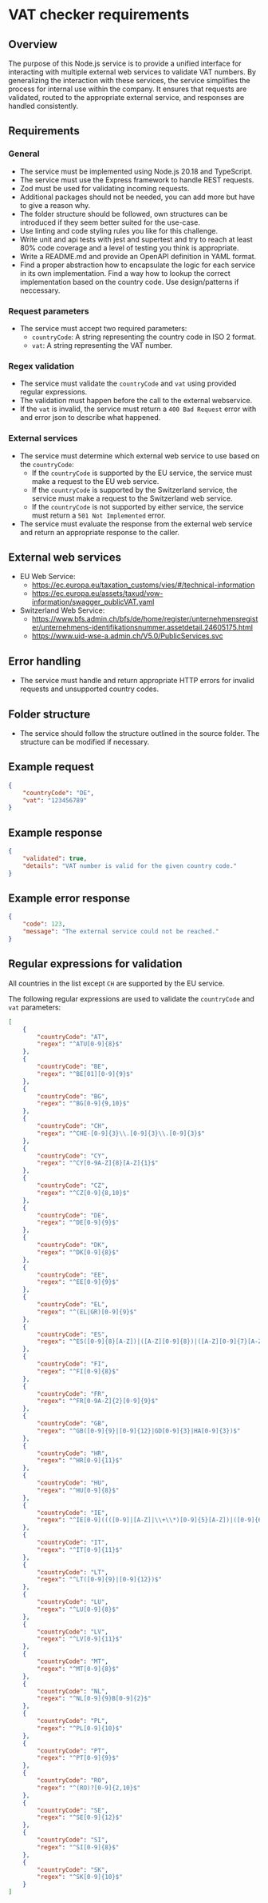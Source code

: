 # VAT checker requirements

## Overview

The purpose of this Node.js service is to provide a unified interface for interacting with multiple external web services to validate VAT numbers. By generalizing the interaction with these services, the service simplifies the process for internal use within the company. It ensures that requests are validated, routed to the appropriate external service, and responses are handled consistently.

## Requirements

### General

- The service must be implemented using Node.js 20.18 and TypeScript.
- The service must use the Express framework to handle REST requests.
- Zod must be used for validating incoming requests.
- Additional packages should not be needed, you can add more but have to give a reason why.
- The folder structure should be followed, own structures can be introduced if they seem better suited for the use-case.
- Use linting and code styling rules you like for this challenge.
- Write unit and api tests with jest and supertest and try to reach at least 80% code coverage and a level of testing you think is appropriate.
- Write a README.md and provide an OpenAPI definition in YAML format.
- Find a proper abstraction how to encapsulate the logic for each service in its own implementation. Find a way how to lookup the correct implementation based on the country code. Use design/patterns if neccessary.

### Request parameters

- The service must accept two required parameters:
  - `countryCode`: A string representing the country code in ISO 2 format.
  - `vat`: A string representing the VAT number.

### Regex validation

- The service must validate the `countryCode` and `vat` using provided regular expressions.
- The validation must happen before the call to the external webservice.
- If the `vat` is invalid, the service must return a `400 Bad Request` error with and error json to describe what happened.

### External services

- The service must determine which external web service to use based on the `countryCode`:
  - If the `countryCode` is supported by the EU service, the service must make a request to the EU web service.
  - If the `countryCode` is supported by the Switzerland service, the service must make a request to the Switzerland web service.
  - If the `countryCode` is not supported by either service, the service must return a `501 Not Implemented` error.
- The service must evaluate the response from the external web service and return an appropriate response to the caller.

## External web services

- EU Web Service:
  - <https://ec.europa.eu/taxation_customs/vies/#/technical-information>
  - <https://ec.europa.eu/assets/taxud/vow-information/swagger_publicVAT.yaml>
- Switzerland Web Service:
  - <https://www.bfs.admin.ch/bfs/de/home/register/unternehmensregister/unternehmens-identifikationsnummer.assetdetail.24605175.html>
  - <https://www.uid-wse-a.admin.ch/V5.0/PublicServices.svc>

## Error handling

- The service must handle and return appropriate HTTP errors for invalid requests and unsupported country codes.

## Folder structure

- The service should follow the structure outlined in the source folder. The structure can be modified if necessary.

## Example request

```json
{
    "countryCode": "DE",
    "vat": "123456789"
}
```

## Example response

```json
{
    "validated": true,
    "details": "VAT number is valid for the given country code."
}
```

## Example error response

```json
{
    "code": 123,
    "message": "The external service could not be reached."
}
```

## Regular expressions for validation

All countries in the list except `CH` are supported by the EU service.

The following regular expressions are used to validate the `countryCode` and `vat` parameters:

```json
[
    {
        "countryCode": "AT",
        "regex": "^ATU[0-9]{8}$"
    },
    {
        "countryCode": "BE",
        "regex": "^BE[01][0-9]{9}$"
    },
    {
        "countryCode": "BG",
        "regex": "^BG[0-9]{9,10}$"
    },
    {
        "countryCode": "CH",
        "regex": "^CHE-[0-9]{3}\\.[0-9]{3}\\.[0-9]{3}$"
    },
    {
        "countryCode": "CY",
        "regex": "^CY[0-9A-Z]{8}[A-Z]{1}$"
    },
    {
        "countryCode": "CZ",
        "regex": "^CZ[0-9]{8,10}$"
    },
    {
        "countryCode": "DE",
        "regex": "^DE[0-9]{9}$"
    },
    {
        "countryCode": "DK",
        "regex": "^DK[0-9]{8}$"
    },
    {
        "countryCode": "EE",
        "regex": "^EE[0-9]{9}$"
    },
    {
        "countryCode": "EL",
        "regex": "^(EL|GR)[0-9]{9}$"
    },
    {
        "countryCode": "ES",
        "regex": "^ES([0-9]{8}[A-Z])|([A-Z][0-9]{8})|([A-Z][0-9]{7}[A-Z])$"
    },
    {
        "countryCode": "FI",
        "regex": "^FI[0-9]{8}$"
    },
    {
        "countryCode": "FR",
        "regex": "^FR[0-9A-Z]{2}[0-9]{9}$"
    },
    {
        "countryCode": "GB",
        "regex": "^GB([0-9]{9}|[0-9]{12}|GD[0-9]{3}|HA[0-9]{3})$"
    },
    {
        "countryCode": "HR",
        "regex": "^HR[0-9]{11}$"
    },
    {
        "countryCode": "HU",
        "regex": "^HU[0-9]{8}$"
    },
    {
        "countryCode": "IE",
        "regex": "^IE[0-9]((([0-9]|[A-Z]|\\+\\*)[0-9]{5}[A-Z])|([0-9]{6}[A-Z]{2}))$"
    },
    {
        "countryCode": "IT",
        "regex": "^IT[0-9]{11}$"
    },
    {
        "countryCode": "LT",
        "regex": "^LT([0-9]{9}|[0-9]{12})$"
    },
    {
        "countryCode": "LU",
        "regex": "^LU[0-9]{8}$"
    },
    {
        "countryCode": "LV",
        "regex": "^LV[0-9]{11}$"
    },
    {
        "countryCode": "MT",
        "regex": "^MT[0-9]{8}$"
    },
    {
        "countryCode": "NL",
        "regex": "^NL[0-9]{9}B[0-9]{2}$"
    },
    {
        "countryCode": "PL",
        "regex": "^PL[0-9]{10}$"
    },
    {
        "countryCode": "PT",
        "regex": "^PT[0-9]{9}$"
    },
    {
        "countryCode": "RO",
        "regex": "^(RO)?[0-9]{2,10}$"
    },
    {
        "countryCode": "SE",
        "regex": "^SE[0-9]{12}$"
    },
    {
        "countryCode": "SI",
        "regex": "^SI[0-9]{8}$"
    },
    {
        "countryCode": "SK",
        "regex": "^SK[0-9]{10}$"
    }
]
```
